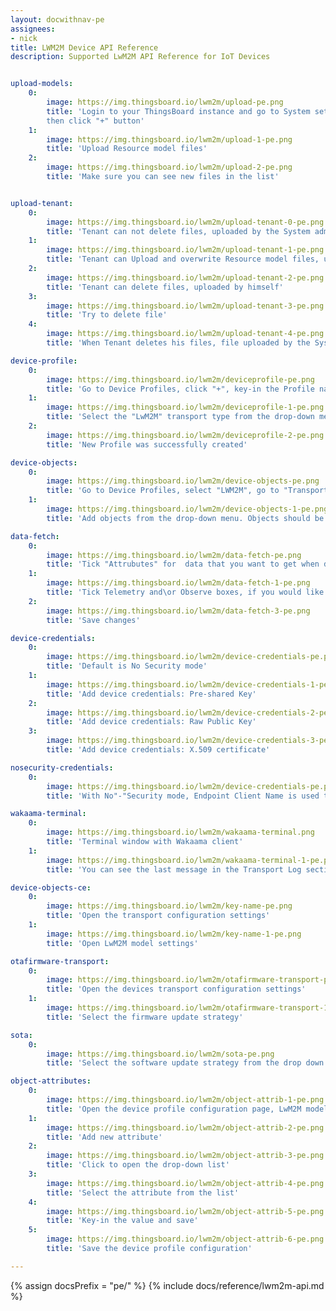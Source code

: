 ```yaml
---
layout: docwithnav-pe
assignees:
- nick
title: LWM2M Device API Reference
description: Supported LwM2M API Reference for IoT Devices


upload-models:
    0:
        image: https://img.thingsboard.io/lwm2m/upload-pe.png
        title: 'Login to your ThingsBoard instance and go to System settings -> Resource Library,
        then click "+" button'
    1:
        image: https://img.thingsboard.io/lwm2m/upload-1-pe.png
        title: 'Upload Resource model files'
    2:
        image: https://img.thingsboard.io/lwm2m/upload-2-pe.png
        title: 'Make sure you can see new files in the list'


upload-tenant:
    0:
        image: https://img.thingsboard.io/lwm2m/upload-tenant-0-pe.png
        title: 'Tenant can not delete files, uploaded by the System administrator'
    1:
        image: https://img.thingsboard.io/lwm2m/upload-tenant-1-pe.png
        title: 'Tenant can Upload and overwrite Resource model files, uploaded by the System administrator for the same resource'
    2:
        image: https://img.thingsboard.io/lwm2m/upload-tenant-2-pe.png
        title: 'Tenant can delete files, uploaded by himself'
    3:
        image: https://img.thingsboard.io/lwm2m/upload-tenant-3-pe.png
        title: 'Try to delete file'
    4:
        image: https://img.thingsboard.io/lwm2m/upload-tenant-4-pe.png
        title: 'When Tenant deletes his files, file uploaded by the System administrator remains'

device-profile:
    0:
        image: https://img.thingsboard.io/lwm2m/deviceprofile-pe.png
        title: 'Go to Device Profiles, click "+", key-in the Profile name and select or create the Rule chain, which will process messages'
    1:
        image: https://img.thingsboard.io/lwm2m/deviceprofile-1-pe.png
        title: 'Select the "LwM2M" transport type from the drop-down menu'
    2:
        image: https://img.thingsboard.io/lwm2m/deviceprofile-2-pe.png
        title: 'New Profile was successfully created'

device-objects:
    0:
        image: https://img.thingsboard.io/lwm2m/device-objects-pe.png
        title: 'Go to Device Profiles, select "LWM2M", go to "Transport configuration" tab, click "Edit" button'
    1:
        image: https://img.thingsboard.io/lwm2m/device-objects-1-pe.png
        title: 'Add objects from the drop-down menu. Objects should be uploaded to the Resource library'

data-fetch:
    0:
        image: https://img.thingsboard.io/lwm2m/data-fetch-pe.png
        title: 'Tick "Attrubutes" for  data that you want to get when device connects and store it as ThingsBoard attributes'
    1:
        image: https://img.thingsboard.io/lwm2m/data-fetch-1-pe.png
        title: 'Tick Telemetry and\or Observe boxes, if you would like the Server to observe them and fetch updated values'
    2:
        image: https://img.thingsboard.io/lwm2m/data-fetch-3-pe.png
        title: 'Save changes'

device-credentials:
    0:
        image: https://img.thingsboard.io/lwm2m/device-credentials-pe.png
        title: 'Default is No Security mode'
    1:
        image: https://img.thingsboard.io/lwm2m/device-credentials-1-pe.png
        title: 'Add device credentials: Pre-shared Key'
    2:
        image: https://img.thingsboard.io/lwm2m/device-credentials-2-pe.png
        title: 'Add device credentials: Raw Public Key'
    3:
        image: https://img.thingsboard.io/lwm2m/device-credentials-3-pe.png
        title: 'Add device credentials: X.509 certificate'

nosecurity-credentials:
    0:
        image: https://img.thingsboard.io/lwm2m/device-credentials-pe.png
        title: 'With No"-"Security mode, Endpoint Client Name is used to identify the device'

wakaama-terminal:
    0:
        image: https://img.thingsboard.io/lwm2m/wakaama-terminal.png
        title: 'Terminal window with Wakaama client'
    1:
        image: https://img.thingsboard.io/lwm2m/wakaama-terminal-1-pe.png
        title: 'You can see the last message in the Transport Log section'

device-objects-ce:
    0:
        image: https://img.thingsboard.io/lwm2m/key-name-pe.png
        title: 'Open the transport configuration settings'
    1:
        image: https://img.thingsboard.io/lwm2m/key-name-1-pe.png
        title: 'Open LwM2M model settings'

otafirmware-transport:
    0:
        image: https://img.thingsboard.io/lwm2m/otafirmware-transport-pe.png
        title: 'Open the devices transport configuration settings'
    1:
        image: https://img.thingsboard.io/lwm2m/otafirmware-transport-1-pe.png
        title: 'Select the firmware update strategy'

sota:
    0:
        image: https://img.thingsboard.io/lwm2m/sota-pe.png
        title: 'Select the software update strategy from the drop down menu'

object-attributes:
    0:
        image: https://img.thingsboard.io/lwm2m/object-attrib-1-pe.png
        title: 'Open the device profile configuration page, LwM2M model section'
    1:
        image: https://img.thingsboard.io/lwm2m/object-attrib-2-pe.png
        title: 'Add new attribute'
    2:
        image: https://img.thingsboard.io/lwm2m/object-attrib-3-pe.png
        title: 'Click to open the drop-down list'
    3:
        image: https://img.thingsboard.io/lwm2m/object-attrib-4-pe.png
        title: 'Select the attribute from the list'
    4:
        image: https://img.thingsboard.io/lwm2m/object-attrib-5-pe.png
        title: 'Key-in the value and save'
    5:
        image: https://img.thingsboard.io/lwm2m/object-attrib-6-pe.png
        title: 'Save the device profile configuration'

---
```


{% assign docsPrefix = "pe/" %}
{% include docs/reference/lwm2m-api.md %}